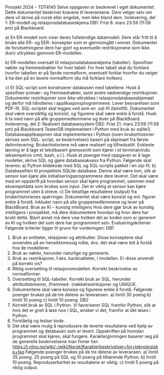 Prosjekt 2024 – TDT4145
Selve oppgaven er beskrevet i eget dokumentet. Dette dokumentet beskriver kravene til
leveransene. Dere velger selv om dere vil skrive på norsk eller engelsk, men ikke bland dem.
Innlevering, del 1: ER-modell og relasjonsdatabaseskjema
DB1: Frist 8. mars 23:59 (11:59 pm) på Blackboard.

a) En ER-modell som viser deres fullstendige datamodell. Dere står fritt til å bruke alle ER- og EER-
konsepter som er gjennomgått i emnet. Dokumenter de forutsetningene dere har gjort og
eventuelle restriksjonene som ikke (kan) uttrykkes gjennom ER-modellen.

b) ER-modellen oversatt til relasjonsdatabaseskjema (tabeller). Spesifiser nøkler og fremmednøkler
for hver tabell. For hver tabell skal du forklare hvorfor tabellen er på fjerde normalform,
eventuelt forklar hvorfor du velger å ha den på en lavere normalform (du må forklare hvilken).

c) Et SQL-script som konstruerer databasen med tabellene. Husk å spesifiser primær- og
fremmednøkler, samt andre nødvendige restriksjoner. Dokumenter restriksjoner som ikke
uttrykkes i relasjonsdatabaseskjemaet og derfor må håndteres i applikasjonsprogrammene.
Lever besvarelsen som PDF-fil. SQL-scriptet skal legges ved som en .sql-fil (tekstfil). Dokumentet skal
være oversiktlig og konsist, og figurene skal være enkle å forstå. Husk å ta med navn på alle
gruppemedlemmene og lever på BlackBoard.
Innlevering, del 2: Realisert databasesystem
DB2: Frist 21. mars 23:59 (11:59 pm) på Blackboard
TeaterDB implementert i Python med bruk av sqlite3.
Databaseapplikasjonen skal implementeres i Python (noen brukerhistorier skrives som SQL-
script, se beskrivelsen) basert på skjemaet fra første delinnlevering. Brukerhistoriene må
være realisert og tilfredsstilt. Enkleste løsning er å lage et tekstbasert grensesnitt som kjører
i et terminalvindu (eksempelvis cmd, bash, o.l.). Husk at poenget med oppgaven er å lage
modeller, skrive SQL og gjøre databaseaksess fra Python. Følgende skal leveres:
a) Python kildekode med SQL og SQL-scripts pakket i en zip-fil.
b) Databasefilen til prosjektets SQLite-database. Denne skal være tom, slik at sensor kan
kjøre alle initialiseringsprogrammene dere leverer. Det skal være med en oppskrift på
hvordan sensor skal kjøre programmet, sammen med eksempeldata som brukes som input.
Det er viktig at sensor kan kjøre programmet uten å streve.
c) De tekstlige resultatene (output) fra brukerhistorienes spørringer.
Dokumentet skal være konsist og evt. figurer enkle å forstå. Inkluder navn på alle
gruppemedlemmene og lever på BlackBoard.
Bruk av KI – kunstig intelligens
Hvis dere gjør bruk av kunstig intelligens i prosjektet, må dere dokumentere hvordan og hvor
dere har brukt dette. Blant annet må dere vise hvilken del av koden som er generert av KI og
hvilken del som dere har programmert selv.
Evalueringskriterier
Følgende kriterier ligger til grunn for vurderingen:
DB1
1. Bruk av entiteter, relasjoner og attributter. Disse konseptene skal anvendes på en
hensiktsmessig måte, dvs. det skal være lett å forstå hva de modellerer.
1. Bruk av nøkler, herunder naturlige og genererte.
2. Bruk av restriksjoner, f.eks. kardinaliteter, i modellen. Er disse anvendt på korrekt vis?
3. Riktig oversetting til relasjonsmodellen. Korrekt beskrivelse av normalformer.
4. Oversetting til SQL-tabeller. Korrekt bruk av SQL, herunder attributtdomener, (fremmed-
)nøkkelrestriksjoner og UNIQUE.
1. Dokumentene skal være konsise og figurene enkle å forstå.
Følgende poenger brukes på de tre delene av leveransen.
a) Inntil 30 poeng
b) Inntil 10 poeng
c) Inntil 10 poeng.
DB2
1. Korrekt bruk av SQL i Python. Vi favoriserer SQL framfor Python, slik at hvis det er greit å
løse noe i SQL, ønsker vi det, framfor at det løses i Python.
1. Forståelig og lesbar kode.
2. Det skal være mulig å reprodusere de leverte resultatene ved hjelp av programmet og
databasen som er levert. Oppskriften på hvordan programmet skal kjøres, skal fungere.
Karaktergivningen baserer seg på de generelle beskrivelsene man finner her:
https://i.ntnu.no/wiki/-/wiki/Norsk/Karakterbeskrivelser+for+teknologiske+fag
Følgende poenger brukes på de tre delene av leveransen.
a) Inntil 35 poeng. 25 poeng på SQL og 10 poeng på tilhørende Python.
b) Inntil 10 poeng. Reproduserbarhet av resultatene er viktig.
c) Inntil 5 poeng på riktig output.